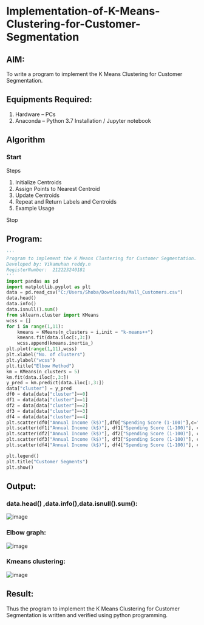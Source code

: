 # Implementation-of-K-Means-Clustering-for-Customer-Segmentation

## AIM:
To write a program to implement the K Means Clustering for Customer Segmentation.

## Equipments Required:
1. Hardware – PCs
2. Anaconda – Python 3.7 Installation / Jupyter notebook

## Algorithm
### Start
Steps

1. Initialize Centroids
2. Assign Points to Nearest Centroid
3. Update Centroids
4. Repeat and Return Labels and Centroids
5. Example Usage
   
Stop
## Program:
```py
'''
Program to implement the K Means Clustering for Customer Segmentation.
Developed by: Vikamuhan reddy.n 
RegisterNumber:  212223240181
'''
import pandas as pd
import matplotlib.pyplot as plt
data = pd.read_csv("C:/Users/Shoba/Downloads/Mall_Customers.csv")
data.head()
data.info()
data.isnull().sum()
from sklearn.cluster import KMeans
wcss = []
for i in range(1,11):
    kmeans = KMeans(n_clusters = i,init = "k-means++")
    kmeans.fit(data.iloc[:,3:]) 
    wcss.append(kmeans.inertia_)
plt.plot(range(1,11),wcss)
plt.xlabel("No. of clusters")
plt.ylabel("wcss")
plt.title("Elbow Method")
km = KMeans(n_clusters = 5)
km.fit(data.iloc[:,3:])
y_pred = km.predict(data.iloc[:,3:])
data["cluster"] = y_pred
df0 = data[data["cluster"]==0]
df1 = data[data["cluster"]==1]
df2 = data[data["cluster"]==2]
df3 = data[data["cluster"]==3]
df4 = data[data["cluster"]==4]
plt.scatter(df0["Annual Income (k$)"],df0["Spending Score (1-100)"],c="red",label = "cluster0")
plt.scatter(df1["Annual Income (k$)"], df1["Spending Score (1-100)"], c="blue", label="cluster1")
plt.scatter(df2["Annual Income (k$)"], df2["Spending Score (1-100)"], c="green", label="cluster2")
plt.scatter(df3["Annual Income (k$)"], df3["Spending Score (1-100)"], c="purple", label="cluster3")
plt.scatter(df4["Annual Income (k$)"], df4["Spending Score (1-100)"], c="orange", label="cluster4")

plt.legend()
plt.title("Customer Segments")
plt.show()
```

## Output:
### data.head() ,data.info(),data.isnull().sum():
![image](https://github.com/vikamuhan-reddy/Implementation-of-K-Means-Clustering-for-Customer-Segmentation/assets/144928933/250f25c9-61f8-4dbe-947b-a4eed865bd57)

### Elbow graph:
![image](https://github.com/vikamuhan-reddy/Implementation-of-K-Means-Clustering-for-Customer-Segmentation/assets/144928933/8849887f-e7cf-42f2-a9ee-efb5003b1462)

### Kmeans clustering:
![image](https://github.com/vikamuhan-reddy/Implementation-of-K-Means-Clustering-for-Customer-Segmentation/assets/144928933/93492531-49f8-41b7-8dea-6f618627c94f)


## Result:
Thus the program to implement the K Means Clustering for Customer Segmentation is written and verified using python programming.
